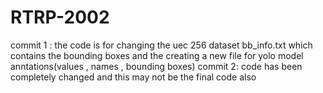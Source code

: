 # RTRP-2002
commit 1 :
    the code is for changing the uec 256 dataset bb_info.txt which contains the bounding boxes and the creating a new file for yolo model anntations(values , names , bounding boxes)
commit 2:
    code has been completely changed and this may not be the final code also